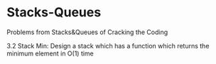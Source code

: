 # Stacks-Queues
Problems from Stacks&amp;Queues of Cracking the Coding

3.2 Stack Min: Design a stack which has a function which returns the minimum element in O(1) time
